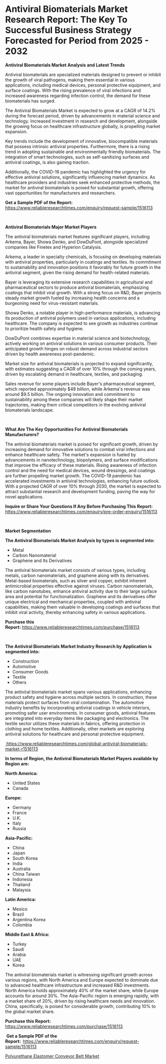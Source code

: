 <p><h1>Antiviral Biomaterials Market Research Report: The Key To Successful Business Strategy Forecasted for Period from 2025 - 2032</h1></p><p><strong>Antiviral Biomaterials Market Analysis and Latest Trends</strong></p>
<p><p>Antiviral biomaterials are specialized materials designed to prevent or inhibit the growth of viral pathogens, making them essential in various applications, including medical devices, personal protective equipment, and surface coatings. With the rising prevalence of viral infections and increased awareness regarding infection control, the demand for these biomaterials has surged.</p><p>The Antiviral Biomaterials Market is expected to grow at a CAGR of 14.2% during the forecast period, driven by advancements in material science and technology. Increased investment in research and development, alongside the growing focus on healthcare infrastructure globally, is propelling market expansion. </p><p>Key trends include the development of innovative, biocompatible materials that possess intrinsic antiviral properties. Furthermore, there is a rising trend in adopting sustainable and environmentally friendly biomaterials. The integration of smart technologies, such as self-sanitizing surfaces and antiviral coatings, is also gaining traction. </p><p>Additionally, the COVID-19 pandemic has highlighted the urgency for effective antiviral solutions, significantly influencing market dynamics. As healthcare providers and industries seek enhanced protective methods, the market for antiviral biomaterials is poised for substantial growth, offering vast opportunities for manufacturers and researchers.</p></p>
<p><strong>Get a Sample PDF of the Report:&nbsp;</strong> <a href="https://www.reliableresearchtimes.com/enquiry/request-sample/1516113?utm_campaign=3548&utm_medium=2&utm_source=Github&utm_content=ia&utm_term=29032025&utm_id=antiviral-biomaterials">https://www.reliableresearchtimes.com/enquiry/request-sample/1516113</a></p>
<p>&nbsp;</p>
<p><strong>Antiviral Biomaterials Major Market Players</strong></p>
<p><p>The antiviral biomaterials market features significant players, including Arkema, Bayer, Showa Denko, and DowDuPont, alongside specialized companies like Finetex and Hyperion Catalysis. </p><p>Arkema, a leader in specialty chemicals, is focusing on developing materials with antiviral properties, particularly in coatings and textiles. Its commitment to sustainability and innovation positions it favorably for future growth in the antiviral segment, given the rising demand for health-related materials.</p><p>Bayer is leveraging its extensive research capabilities in agricultural and pharmaceutical sectors to produce antiviral biomaterials, emphasizing coatings that inhibit viral growth. With a strong focus on R&D, Bayer projects steady market growth fueled by increasing health concerns and a burgeoning need for virus-resistant materials.</p><p>Showa Denko, a notable player in high-performance materials, is advancing its production of antiviral polymers used in various applications, including healthcare. The company is expected to see growth as industries continue to prioritize health safety and hygiene.</p><p>DowDuPont combines expertise in material science and biotechnology, actively working on antiviral solutions in various consumer products. Their anticipated growth hinges on robust demand across industrial sectors driven by health awareness post-pandemic.</p><p>Market size for antiviral biomaterials is projected to expand significantly, with estimates suggesting a CAGR of over 10% through the coming years, driven by escalating demand in healthcare, textiles, and packaging.</p><p>Sales revenue for some players include Bayer's pharmaceutical segment, which reported approximately $48 billion, while Arkema's revenue was around $9.5 billion. The ongoing innovation and commitment to sustainability among these companies will likely shape their market trajectories, making them critical competitors in the evolving antiviral biomaterials landscape.</p></p>
<p>&nbsp;</p>
<p><strong>What Are The Key Opportunities For Antiviral Biomaterials Manufacturers?</strong></p>
<p><p>The antiviral biomaterials market is poised for significant growth, driven by increasing demand for innovative solutions to combat viral infections and enhance healthcare safety. The market's expansion is fueled by advancements in nanotechnology, biopolymers, and surface modifications that improve the efficacy of these materials. Rising awareness of infection control and the need for medical devices, wound dressings, and coatings are further propelling market growth. The COVID-19 pandemic has accelerated investments in antiviral technologies, enhancing future outlook. With a projected CAGR of over 10% through 2030, the market is expected to attract substantial research and development funding, paving the way for novel applications.</p></p>
<p><strong>Inquire or Share Your Questions If Any Before Purchasing This Report:</strong> <a href="https://www.reliableresearchtimes.com/enquiry/pre-order-enquiry/1516113?utm_campaign=3548&utm_medium=2&utm_source=Github&utm_content=ia&utm_term=29032025&utm_id=antiviral-biomaterials">https://www.reliableresearchtimes.com/enquiry/pre-order-enquiry/1516113</a></p>
<p>&nbsp;</p>
<p><strong>Market Segmentation</strong></p>
<p><strong>The Antiviral Biomaterials Market Analysis by types is segmented into:</strong></p>
<p><ul><li>Metal</li><li>Carbon Nanomaterial</li><li>Graphene and Its Derivatives</li></ul></p>
<p><p>The antiviral biomaterials market consists of various types, including metals, carbon nanomaterials, and graphene along with its derivatives. Metal-based biomaterials, such as silver and copper, exhibit inherent antimicrobial properties effective against viruses. Carbon nanomaterials, like carbon nanotubes, enhance antiviral activity due to their large surface area and potential for functionalization. Graphene and its derivatives offer unique electrical and mechanical properties, coupled with antiviral capabilities, making them valuable in developing coatings and surfaces that inhibit viral activity, thereby enhancing safety in various applications.</p></p>
<p><strong>Purchase this Report:&nbsp;</strong><a href="https://www.reliableresearchtimes.com/purchase/1516113?utm_campaign=3548&utm_medium=2&utm_source=Github&utm_content=ia&utm_term=29032025&utm_id=antiviral-biomaterials">https://www.reliableresearchtimes.com/purchase/1516113</a></p>
<p>&nbsp;</p>
<p><strong>The Antiviral Biomaterials Market Industry Research by Application is segmented into:</strong></p>
<p><ul><li>Construction</li><li>Automotive</li><li>Consumer Goods</li><li>Textile</li><li>Others</li></ul></p>
<p><p>The antiviral biomaterials market spans various applications, enhancing product safety and hygiene across multiple sectors. In construction, these materials protect surfaces from viral contamination. The automotive industry benefits by incorporating antiviral coatings in vehicle interiors, promoting safer user environments. In consumer goods, antiviral features are integrated into everyday items like packaging and electronics. The textile sector utilizes these materials in fabrics, offering protection in clothing and home textiles. Additionally, other markets are exploring antiviral solutions for healthcare and personal protective equipment.</p></p>
<p><a href="https://www.reliableresearchtimes.com/global-antiviral-biomaterials-market-r1516113?utm_campaign=3548&utm_medium=2&utm_source=Github&utm_content=ia&utm_term=29032025&utm_id=antiviral-biomaterials">&nbsp;https://www.reliableresearchtimes.com/global-antiviral-biomaterials-market-r1516113</a></p>
<p><strong>In terms of Region, the Antiviral Biomaterials Market Players available by Region are:</strong></p>
<p>
    <p> <strong> North America: </strong>
        <ul>
            <li>United States</li>
            <li>Canada</li>
        </ul>
        </p> 
    <p> <strong> Europe: </strong>
        <ul>
            <li>Germany</li>
            <li>France</li>
            <li>U.K.</li>
            <li>Italy</li>
            <li>Russia</li>
        </ul>
        </p> 
    <p> <strong> Asia-Pacific: </strong>
        <ul>
            <li>China</li>
            <li>Japan</li>
            <li>South Korea</li>
            <li>India</li>
            <li>Australia</li>
            <li>China Taiwan</li>
            <li>Indonesia</li>
            <li>Thailand</li>
            <li>Malaysia</li>
        </ul>
        </p> 
    <p> <strong> Latin America: </strong>
        <ul>
            <li>Mexico</li>
            <li>Brazil</li>
            <li>Argentina Korea</li>
            <li>Colombia</li>
        </ul>
        </p> 
    <p> <strong> Middle East & Africa: </strong>
        <ul>
            <li>Turkey</li>
            <li>Saudi</li>
            <li>Arabia</li>
            <li>UAE</li>
            <li>Korea</li>
        </ul>
    </p>
    </p>
<p><p>The antiviral biomaterials market is witnessing significant growth across various regions, with North America and Europe expected to dominate due to advanced healthcare infrastructure and increased R&D investments. North America holds approximately 40% of the market share, while Europe accounts for around 30%. The Asia-Pacific region is emerging rapidly, with a market share of 20%, driven by rising healthcare needs and innovation. China, specifically, is poised for considerable growth, contributing 10% to the global market share.</p></p>
<p><strong>Purchase this Report: </strong><a href="https://www.reliableresearchtimes.com/purchase/1516113?utm_campaign=3548&utm_medium=2&utm_source=Github&utm_content=ia&utm_term=29032025&utm_id=antiviral-biomaterials">https://www.reliableresearchtimes.com/purchase/1516113</a></p>
<p>&nbsp;<strong>Get a Sample PDF of the Report:&nbsp;&nbsp;</strong><a href="https://www.reliableresearchtimes.com/enquiry/request-sample/1516113?utm_campaign=3548&utm_medium=2&utm_source=Github&utm_content=ia&utm_term=29032025&utm_id=antiviral-biomaterials">https://www.reliableresearchtimes.com/enquiry/request-sample/1516113</a></p>
<p><strong></strong></p>
<p><p><a href="https://github.com/anesimazikpd/Market-Research-Report-List-1/blob/main/polyurethane-elastomer-conveyor-belt-market.md?utm_campaign=3548&utm_medium=2&utm_source=Github&utm_content=ia&utm_term=29032025&utm_id=antiviral-biomaterials">Polyurethane Elastomer Conveyor Belt Market</a></p></p>